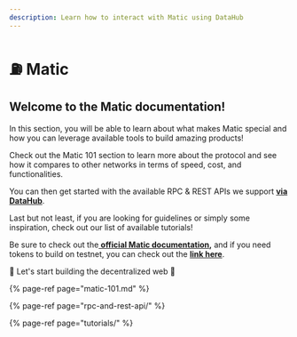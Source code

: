 ```yaml
---
description: Learn how to interact with Matic using DataHub
---
```


# ⛽ Matic

## Welcome to the Matic documentation! <a id="welcome-to-the-polkadot-documentation"></a>

In this section, you will be able to learn about what makes Matic special and how you can leverage available tools to build amazing products!

Check out the Matic 101 section to learn more about the protocol and see how it compares to other networks in terms of speed, cost, and functionalities.

You can then get started with the available RPC & REST APIs we support [**via DataHub**](https://datahub.figment.io/sign_up?service=matic).

Last but not least, if you are looking for guidelines or simply some inspiration, check out our list of available tutorials!

Be sure to check out the[ **official Matic documentation**](https://docs.matic.network/docs/develop/getting-started)**,** and if you need tokens to build on testnet, you can check out the [**link here**](https://faucet.matic.network/). 

🚀 Let's start building the decentralized web 🚀[  
](https://learn.figment.io/network-documentation/polkadot/polkadot-101)

{% page-ref page="matic-101.md" %}

{% page-ref page="rpc-and-rest-api/" %}

{% page-ref page="tutorials/" %}

